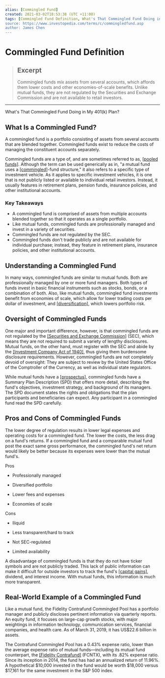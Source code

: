 ```yaml
---
alias: [Commingled Fund]
created: 2021-03-02T18:53:38 (UTC +11:00)
tags: [Commingled Fund Definition, What's That Commingled Fund Doing in My 401(k) Plan?]
source: https://www.investopedia.com/terms/c/commingledfund.asp
author: James Chen
---
```


# Commingled Fund Definition

> ## Excerpt
> Commingled funds mix assets from several accounts, which affords them lower costs and other economies-of-scale benefits. Unlike mutual funds, they are not regulated by the Securities and Exchange Commission and are not available to retail investors.

---

What's That Commingled Fund Doing in My 401(k) Plan?
## What Is a Commingled Fund?

A commingled fund is a portfolio consisting of assets from several accounts that are blended together. Commingled funds exist to reduce the costs of managing the constituent accounts separately.

Commingled funds are a type of, and are sometimes referred to as, [[pooled funds]](https://www.investopedia.com/terms/p/pooledfunds.asp). Although the term can be used generically as in, "a mutual fund uses a [[commingled]](https://www.investopedia.com/terms/c/commingling.asp)\-fund structure," it also refers to a specific type of investment vehicle. As it applies to specific investment vehicles, it is one that is not publicly listed or available to individual retail investors. Instead, it usually features in retirement plans, pension funds, insurance policies, and other institutional accounts.

### Key Takeaways

-   A commingled fund is comprised of assets from multiple accounts blended together so that it operates as a single portfolio.
-   Like mutual funds, commingled funds are professionally managed and invest in a variety of securities.
-   Commingled funds are not regulated by the SEC.
-   Commingled funds don't trade publicly and are not available for individual purchase; instead, they feature in retirement plans, insurance policies, and other institutional accounts.

## Understanding a Commingled Fund

In many ways, commingled funds are similar to mutual funds. Both are professionally managed by one or more fund managers. Both types of funds invest in basic financial instruments such as stocks, bonds, or a combination of both. Also, like mutual funds, commingled fund investments benefit from economies of scale, which allow for lower trading costs per dollar of investment, and [[diversification]](https://www.investopedia.com/terms/d/diversification.asp), which lowers portfolio risk.

## Oversight of Commingled Funds

One major and important difference, however, is that commingled funds are not regulated by the [[Securities and Exchange Commission]](https://www.investopedia.com/terms/s/sec.asp) (SEC), which means they are not required to submit a variety of lengthy disclosures. Mutual funds, on the other hand, must register with the SEC and abide by the [[Investment Company Act of 1940]](https://www.investopedia.com/terms/i/investadvact.asp), thus giving them burdensome disclosure requirements. However, commingled funds are not completely devoid of oversight: They are subject to review by the United States Office of the Comptroller of the Currency, as well as individual state regulators.

While mutual funds have a [[prospectus]](https://www.investopedia.com/terms/p/prospectus.asp), commingled funds have a Summary Plan Description (SPD) that offers more detail, describing the fund's objectives, investment strategy, and background of its managers. The SPD document states the rights and obligations that the plan participants and beneficiaries can expect. Any participant in a commingled fund read the SPD carefully.

## Pros and Cons of Commingled Funds

The lower degree of regulation results in lower legal expenses and operating costs for a commingled fund. The lower the costs, the less drag on a fund's returns. If a commingled fund and a comparable mutual fund post the exact same gross performance, the commingled fund's net return would likely be better because its expenses were lower than the mutual fund's.

Pros

-   Professionally managed
    
-   Diversified portfolio
    
-   Lower fees and expenses
    
-   Economies of scale
    

Cons

-   Iliquid
    
-   Less transparent/hard to track
    
-   Not SEC-regulated
    
-   Limited availability
    

A disadvantage of commingled funds is that they do not have ticker symbols and are not publicly traded. This lack of public information can make it difficult for outside investors to track the fund's [[capital gains]](https://www.investopedia.com/terms/c/capitalgain.asp), dividend, and interest income. With mutual funds, this information is much more transparent.

## Real-World Example of a Commingled Fund

Like a mutual fund, the Fidelity Contrafund Commingled Pool has a portfolio manager and publicly discloses pertinent information via quarterly reports. An equity fund, it focuses on large-cap growth stocks, with major weightings in information technology, communication services, financial companies, and health care. As of March 31, 2019, it has US$22.6 billion in assets.

The Contrafund Commingled Pool has a 0.43% expense ratio, lower than the average expense ratio of mutual funds—including its mutual fund counterpart, the [[Fidelity Contrafund]](https://www.investopedia.com/articles/investing/031316/fcntx-overview-fidelity-contrafund.asp) (FCNTX), with its .82% expense ratio. Since its inception in 2014, the fund has had an annualized return of 11.96%. A hypothetical $10,000 invested in the fund would be worth $18,000 versus $17,161 for the same investment in the S&P 500 index.
